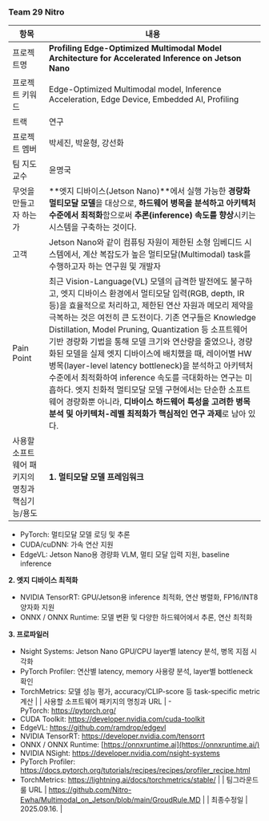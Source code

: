 ### Team 29 Nitro

| 항목 | 내용 |
| --- | --- |
| 프로젝트명 | **Profiling Edge-Optimized Multimodal Model Architecture for Accelerated Inference on Jetson Nano** |
| 프로젝트 키워드 | Edge-Optimized Multimodal model, Inference Acceleration, Edge Device, Embedded AI, Profiling |
| 트랙 | 연구 |
| 프로젝트 멤버 | 박세진, 박윤형, 강선화 |
| 팀 지도교수 | 윤명국 |
| 무엇을 만들고자 하는가 | **엣지 디바이스(Jetson Nano)**에서 실행 가능한 **경량화 멀티모달 모델**을 대상으로, **하드웨어 병목을 분석하고 아키텍처 수준에서 최적화**함으로써 **추론(inference) 속도를 향상**시키는 시스템을 구축하는 것이다. |
| 고객 | Jetson Nano와 같이 컴퓨팅 자원이 제한된 소형 임베디드 시스템에서, 계산 복잡도가 높은 멀티모달(Multimodal) task를 수행하고자 하는 연구원 및 개발자 |
| Pain Point | 최근 Vision-Language(VL) 모델의 급격한 발전에도 불구하고, 엣지 디바이스 환경에서 멀티모달 입력(RGB, depth, IR 등)을 효율적으로 처리하고, 제한된 연산 자원과 메모리 제약을 극복하는 것은 여전히 큰 도전이다. 기존 연구들은 Knowledge Distillation, Model Pruning, Quantization 등 소프트웨어 기반 경량화 기법을 통해 모델 크기와 연산량을 줄였으나, 경량화된 모델을 실제 엣지 디바이스에 배치했을 때, 레이어별 HW 병목(layer-level latency bottleneck)을 분석하고 아키텍처 수준에서 최적화하여 inference 속도를 극대화하는 연구는 미흡하다. 엣지 친화적 멀티모달 모델 구현에서는 단순한 소프트웨어 경량화뿐 아니라, **디바이스 하드웨어 특성을 고려한 병목 분석 및 아키텍처-레벨 최적화가 핵심적인 연구 과제**로 남아 있다. |
| 사용할 소프트웨어 패키지의 명칭과 핵심기능/용도 | **1. 멀티모달 모델 프레임워크**
- PyTorch: 멀티모달 모델 로딩 및 추론
- CUDA/cuDNN: 가속 연산 지원
- EdgeVL: Jetson Nano용 경량화 VLM, 멀티 모달 입력 지원, baseline inference

**2. 엣지 디바이스 최적화**
- NVIDIA TensorRT: GPU/Jetson용 inference 최적화, 연산 병렬화, FP16/INT8 양자화 지원
- ONNX / ONNX Runtime: 모델 변환 및 다양한 하드웨어에서 추론, 연산 최적화

**3. 프로파일러**
- Nsight Systems: Jetson Nano GPU/CPU layer별 latency 분석, 병목 지점 시각화
- PyTorch Profiler: 연산별 latency, memory 사용량 분석, layer별 bottleneck 확인
- TorchMetrics: 모델 성능 평가, accuracy/CLIP-score 등 task-specific metric 계산 |
| 사용할 소프트웨어 패키지의 명칭과 URL | - PyTorch: https://pytorch.org/
- CUDA Toolkit: https://developer.nvidia.com/cuda-toolkit
- EdgeVL: https://github.com/ramdrop/edgevl
- NVIDIA TensorRT: https://developer.nvidia.com/tensorrt
- ONNX / ONNX Runtime: [https://onnxruntime.ai](https://onnxruntime.ai/)
- NVIDIA NSight: https://developer.nvidia.com/nsight-systems
- PyTorch Profiler: https://docs.pytorch.org/tutorials/recipes/recipes/profiler_recipe.html
- TorchMetrics: https://lightning.ai/docs/torchmetrics/stable/ |
| 팀그라운드룰 URL | https://github.com/Nitro-Ewha/Multimodal_on_Jetson/blob/main/GroudRule.MD |
| 최종수정일 | 2025.09.16. |
